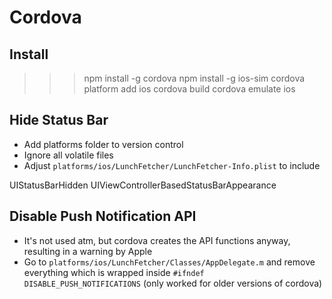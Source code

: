 # Cordova

## Install

>>> npm install -g cordova
>>> npm install -g ios-sim
>>> cordova platform add ios
>>> cordova build
>>> cordova emulate ios

## Hide Status Bar

* Add platforms folder to version control
* Ignore all volatile files
* Adjust `platforms/ios/LunchFetcher/LunchFetcher-Info.plist` to include

<key>UIStatusBarHidden</key>
<true/>
<key>UIViewControllerBasedStatusBarAppearance</key>
<false/>

## Disable Push Notification API

* It's not used atm, but cordova creates the API functions anyway, resulting in
  a warning by Apple
* Go to `platforms/ios/LunchFetcher/Classes/AppDelegate.m` and remove
  everything which is wrapped inside `#ifndef DISABLE_PUSH_NOTIFICATIONS`
  (only worked for older versions of cordova)
